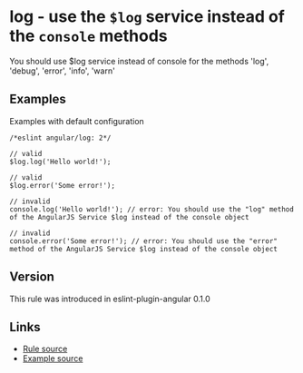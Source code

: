 <!-- WARNING: Generated documentation. Edit docs and examples in the rule and examples file ('rules/log.js', 'examples/log.js'). -->

# log - use the `$log` service instead of the `console` methods

You should use $log service instead of console for the methods 'log', 'debug', 'error', 'info', 'warn'

## Examples

Examples with default configuration

    /*eslint angular/log: 2*/

    // valid
    $log.log('Hello world!');

    // valid
    $log.error('Some error!');

    // invalid
    console.log('Hello world!'); // error: You should use the "log" method of the AngularJS Service $log instead of the console object

    // invalid
    console.error('Some error!'); // error: You should use the "error" method of the AngularJS Service $log instead of the console object

## Version

This rule was introduced in eslint-plugin-angular 0.1.0

## Links

* [Rule source](../rules/log.js)
* [Example source](../examples/log.js)
